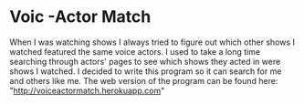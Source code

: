 # Voic -Actor Match
When I was watching shows I always tried to figure out which other shows I watched featured the same voice actors. I used to take a long time searching through actors' pages to see which shows they acted in were shows I watched. I decided to write this program so it can search for me and others like me. The web version of the program can be found here: "http://voiceactormatch.herokuapp.com"
